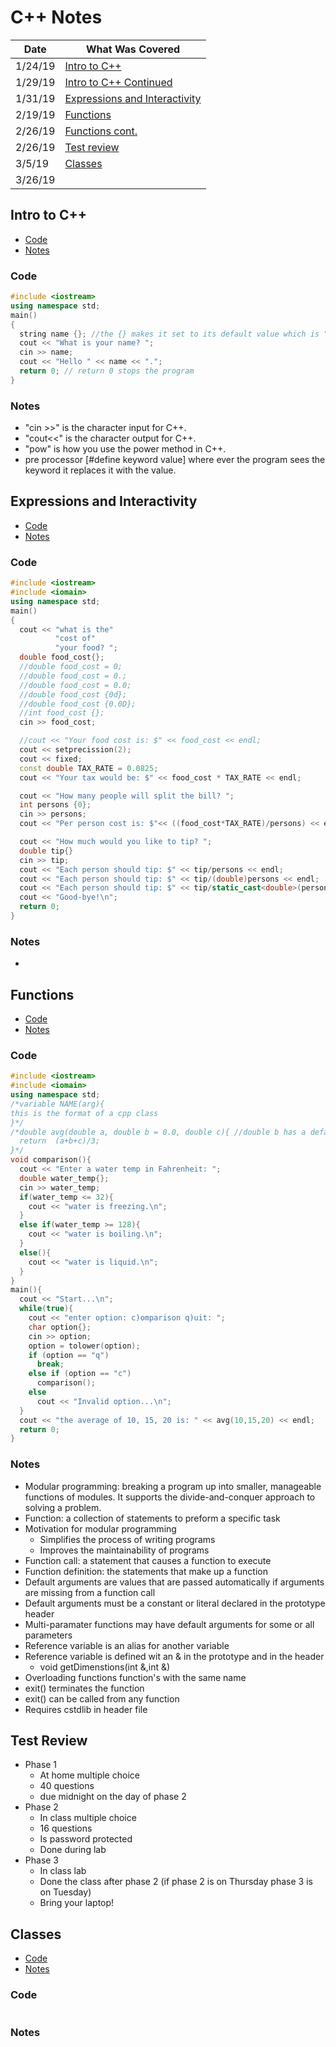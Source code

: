 # C++ Notes

| Date | What Was Covered |
|------|------------------|
|1/24/19|[Intro to C++](https://github.com/JonathanBrunssen/programming-fundamentals-1337/tree/master/C%2B%2B/notes#intro-to-c)|
|1/29/19|[Intro to C++ Continued](https://github.com/JonathanBrunssen/programming-fundamentals-1337/tree/master/C%2B%2B/notes#intro-to-c)|
|1/31/19|[Expressions and Interactivity](https://github.com/JonathanBrunssen/programming-fundamentals-1337/tree/master/C%2B%2B/notes#expressions-and-interactivity)|
|2/19/19|[Functions](https://github.com/JonathanBrunssen/programming-fundamentals-1337/tree/master/C%2B%2B/notes#functions)|
|2/26/19|[Functions cont.](https://github.com/JonathanBrunssen/programming-fundamentals-1337/tree/master/C%2B%2B/notes#functions)|
|2/26/19|[Test review](https://github.com/JonathanBrunssen/programming-fundamentals-1337/tree/master/C%2B%2B/notes#functions)|
|3/5/19|[Classes]()|
|3/26/19|[]()|

## Intro to C++
- [Code](https://github.com/JonathanBrunssen/programming-fundamentals-1337/tree/master/C%2B%2B/notes#code)
- [Notes](https://github.com/JonathanBrunssen/programming-fundamentals-1337/tree/master/C%2B%2B/notes#notes)
### Code
```cpp
#include <iostream>
using namespace std;
main()
{
  string name {}; //the {} makes it set to its default value which is ""
  cout << "What is your name? ";
  cin >> name;
  cout << "Hello " << name << ".";
  return 0; // return 0 stops the program
}
```
### Notes
  - "cin >>" is the character input for C++.
  - "cout<<" is the character output for C++.
  - "pow" is how you use the power method in C++.
  - pre processor [#define keyword value] where ever the program sees the keyword it replaces it with the value.

## Expressions and Interactivity
- [Code](https://github.com/JonathanBrunssen/programming-fundamentals-1337/tree/master/C%2B%2B/notes#code-1)
- [Notes](https://github.com/JonathanBrunssen/programming-fundamentals-1337/tree/master/C%2B%2B/notes#notes-1)
### Code
```cpp
#include <iostream>
#include <iomain>
using namespace std;
main()
{
  cout << "what is the"
          "cost of"
          "your food? ";
  double food_cost{};
  //double food_cost = 0;
  //double food_cost = 0.;
  //double food_cost = 0.0;
  //double food_cost {0d};
  //double food_cost {0.0D};
  //int food_cost {};
  cin >> food_cost;

  //cout << "Your food cost is: $" << food_cost << endl;
  cout << setprecission(2);
  cout << fixed;
  const double TAX_RATE = 0.0825;
  cout << "Your tax would be: $" << food_cost * TAX_RATE << endl;

  cout << "How many people will split the bill? ";
  int persons {0};
  cin >> persons;
  cout << "Per person cost is: $"<< ((food_cost*TAX_RATE)/persons) << endl;

  cout << "How much would you like to tip? ";
  double tip{}
  cin >> tip;
  cout << "Each person should tip: $" << tip/persons << endl;
  cout << "Each person should tip: $" << tip/(double)persons << endl;
  cout << "Each person should tip: $" << tip/static_cast<double>(persons) << endl;
  cout << "Good-bye!\n";
  return 0;
}
```
### Notes
  -

## Functions
- [Code](https://github.com/JonathanBrunssen/programming-fundamentals-1337/tree/master/C%2B%2B/notes#code-2)
- [Notes](https://github.com/JonathanBrunssen/programming-fundamentals-1337/tree/master/C%2B%2B/notes#notes-2)

### Code
```cpp
#include <iostream>
#include <iomain>
using namespace std;
/*variable NAME(arg){
this is the format of a cpp class
}*/
/*double avg(double a, double b = 0.0, double c){ //double b has a default of zero
  return  (a+b+c)/3;
}*/
void comparison(){
  cout << "Enter a water temp in Fahrenheit: ";
  double water_temp{};
  cin >> water_temp;
  if(water_temp <= 32){
    cout << "water is freezing.\n";
  }
  else if(water_temp >= 128){
    cout << "water is boiling.\n";
  }
  else(){
    cout << "water is liquid.\n";
  }
}
main(){
  cout << "Start...\n";
  while(true){
    cout << "enter option: c)omparison q)uit: ";
    char option{};
    cin >> option;
    option = tolower(option);
    if (option == "q")
      break;
    else if (option == "c")
      comparison();
    else
      cout << "Invalid option...\n";
  }
  cout << "the average of 10, 15, 20 is: " << avg(10,15,20) << endl;
  return 0;
}
```

### Notes
- Modular programming: breaking a program up into smaller, manageable functions of modules. It supports the divide-and-conquer approach to solving a problem.
- Function: a collection of statements to preform a specific task
- Motivation for modular programming
  - Simplifies the process of writing programs
  - Improves the maintainability of programs
- Function call: a statement that causes a function to execute
- Function definition: the statements that make up a function
- Default arguments are values that are passed automatically if arguments are missing from a function call
- Default arguments must be a constant or literal declared in the prototype header
- Multi-paramater functions may have default arguments for some or all parameters
- Reference variable is an alias for another variable
- Reference variable is defined wit an & in the prototype and in the header
  - void getDimenstions(int &,int &)
- Overloading functions function's with the same name
- exit() terminates the function
- exit() can be called from any function
- Requires cstdlib in header file

## Test Review
  - Phase 1
    - At home multiple choice
    - 40 questions
    - due midnight on the day of phase 2
  - Phase 2
    - In class multiple choice
    - 16 questions
    - Is password protected
    - Done during lab
  - Phase 3
    - In class lab
    - Done the class after phase 2 (if phase 2 is on Thursday phase 3 is on Tuesday)
    - Bring your laptop!

## Classes
  - [Code]()
  - [Notes]()

### Code

```cpp

```

### Notes
